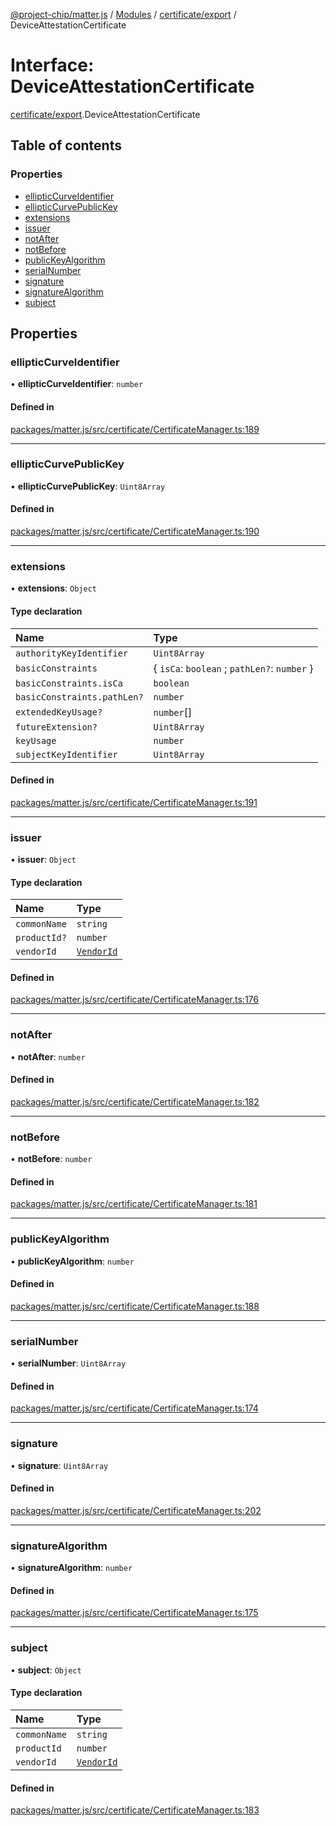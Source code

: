 [@project-chip/matter.js](../README.md) / [Modules](../modules.md) / [certificate/export](../modules/certificate_export.md) / DeviceAttestationCertificate

# Interface: DeviceAttestationCertificate

[certificate/export](../modules/certificate_export.md).DeviceAttestationCertificate

## Table of contents

### Properties

- [ellipticCurveIdentifier](certificate_export.DeviceAttestationCertificate.md#ellipticcurveidentifier)
- [ellipticCurvePublicKey](certificate_export.DeviceAttestationCertificate.md#ellipticcurvepublickey)
- [extensions](certificate_export.DeviceAttestationCertificate.md#extensions)
- [issuer](certificate_export.DeviceAttestationCertificate.md#issuer)
- [notAfter](certificate_export.DeviceAttestationCertificate.md#notafter)
- [notBefore](certificate_export.DeviceAttestationCertificate.md#notbefore)
- [publicKeyAlgorithm](certificate_export.DeviceAttestationCertificate.md#publickeyalgorithm)
- [serialNumber](certificate_export.DeviceAttestationCertificate.md#serialnumber)
- [signature](certificate_export.DeviceAttestationCertificate.md#signature)
- [signatureAlgorithm](certificate_export.DeviceAttestationCertificate.md#signaturealgorithm)
- [subject](certificate_export.DeviceAttestationCertificate.md#subject)

## Properties

### ellipticCurveIdentifier

• **ellipticCurveIdentifier**: `number`

#### Defined in

[packages/matter.js/src/certificate/CertificateManager.ts:189](https://github.com/project-chip/matter.js/blob/16d5b0d/packages/matter.js/src/certificate/CertificateManager.ts#L189)

___

### ellipticCurvePublicKey

• **ellipticCurvePublicKey**: `Uint8Array`

#### Defined in

[packages/matter.js/src/certificate/CertificateManager.ts:190](https://github.com/project-chip/matter.js/blob/16d5b0d/packages/matter.js/src/certificate/CertificateManager.ts#L190)

___

### extensions

• **extensions**: `Object`

#### Type declaration

| Name | Type |
| :------ | :------ |
| `authorityKeyIdentifier` | `Uint8Array` |
| `basicConstraints` | { `isCa`: `boolean` ; `pathLen?`: `number`  } |
| `basicConstraints.isCa` | `boolean` |
| `basicConstraints.pathLen?` | `number` |
| `extendedKeyUsage?` | `number`[] |
| `futureExtension?` | `Uint8Array` |
| `keyUsage` | `number` |
| `subjectKeyIdentifier` | `Uint8Array` |

#### Defined in

[packages/matter.js/src/certificate/CertificateManager.ts:191](https://github.com/project-chip/matter.js/blob/16d5b0d/packages/matter.js/src/certificate/CertificateManager.ts#L191)

___

### issuer

• **issuer**: `Object`

#### Type declaration

| Name | Type |
| :------ | :------ |
| `commonName` | `string` |
| `productId?` | `number` |
| `vendorId` | [`VendorId`](../modules/datatype_export.md#vendorid) |

#### Defined in

[packages/matter.js/src/certificate/CertificateManager.ts:176](https://github.com/project-chip/matter.js/blob/16d5b0d/packages/matter.js/src/certificate/CertificateManager.ts#L176)

___

### notAfter

• **notAfter**: `number`

#### Defined in

[packages/matter.js/src/certificate/CertificateManager.ts:182](https://github.com/project-chip/matter.js/blob/16d5b0d/packages/matter.js/src/certificate/CertificateManager.ts#L182)

___

### notBefore

• **notBefore**: `number`

#### Defined in

[packages/matter.js/src/certificate/CertificateManager.ts:181](https://github.com/project-chip/matter.js/blob/16d5b0d/packages/matter.js/src/certificate/CertificateManager.ts#L181)

___

### publicKeyAlgorithm

• **publicKeyAlgorithm**: `number`

#### Defined in

[packages/matter.js/src/certificate/CertificateManager.ts:188](https://github.com/project-chip/matter.js/blob/16d5b0d/packages/matter.js/src/certificate/CertificateManager.ts#L188)

___

### serialNumber

• **serialNumber**: `Uint8Array`

#### Defined in

[packages/matter.js/src/certificate/CertificateManager.ts:174](https://github.com/project-chip/matter.js/blob/16d5b0d/packages/matter.js/src/certificate/CertificateManager.ts#L174)

___

### signature

• **signature**: `Uint8Array`

#### Defined in

[packages/matter.js/src/certificate/CertificateManager.ts:202](https://github.com/project-chip/matter.js/blob/16d5b0d/packages/matter.js/src/certificate/CertificateManager.ts#L202)

___

### signatureAlgorithm

• **signatureAlgorithm**: `number`

#### Defined in

[packages/matter.js/src/certificate/CertificateManager.ts:175](https://github.com/project-chip/matter.js/blob/16d5b0d/packages/matter.js/src/certificate/CertificateManager.ts#L175)

___

### subject

• **subject**: `Object`

#### Type declaration

| Name | Type |
| :------ | :------ |
| `commonName` | `string` |
| `productId` | `number` |
| `vendorId` | [`VendorId`](../modules/datatype_export.md#vendorid) |

#### Defined in

[packages/matter.js/src/certificate/CertificateManager.ts:183](https://github.com/project-chip/matter.js/blob/16d5b0d/packages/matter.js/src/certificate/CertificateManager.ts#L183)
